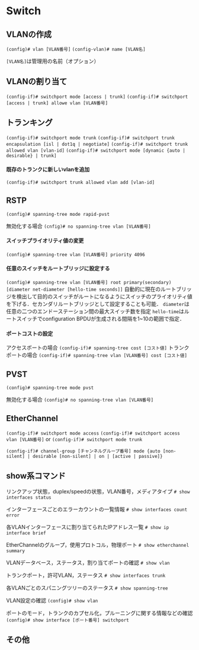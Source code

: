 # Switch

## VLANの作成
`(config)# vlan [VLAN番号]`
`(config-vlan)# name [VLAN名]`

`[VLAN名]`は管理用の名前（オプション）

## VLANの割り当て
`(config-if)# switchport mode [access | trunk]`
`(config-if)# switchport [access | trunk] allowe vlan [VLAN番号]`

## トランキング
`(config-if)# switchport mode trunk`
`(config-if)# switchport trunk encapsulation [isl | dot1q | negotiate]`
`(config-if)# switchport trunk allowed vlan [vlan-id]`
`(config-if)# switchport mode [dynamic {auto | desirable} | trunk]`

#### 既存のトランクに新しいvlanを追加
`(config-if)# switchport trunk allowed vlan add [vlan-id]`

## RSTP
`(config)# spanning-tree mode rapid-pvst`

無効化する場合
`(cnfig)# no spanning-tree vlan [VLAN番号]`

#### スイッチプライオリティ値の変更
`(config)# spanning-tree vlan [VLAN番号] priority 4096`

#### 任意のスイッチをルートブリッジに設定する
`(config)# spanning-tree vlan [VLAN番号] root primary(secondary) [diameter net-diameter [hello-time seconds]]`
自動的に現在のルートブリッジを検出して目的のスイッチがルートになるようにスイッチのプライオリティ値を下げる．セカンダリルートブリッジとして設定することも可能．
`diameter`は任意の二つのエンドーステーション間の最大スイッチ数を指定
`hello-time`はルートスイッチでconfiguration BPDUが生成される間隔を1~10の範囲で指定．

#### ポートコストの設定
アクセスポートの場合
`(config-if)# spanning-tree cost [コスト値]`
トランクポートの場合
`(config-if)# spanning-tree vlan [VLAN番号] cost [コスト値]`

## PVST
`(config)# spanning-tree mode pvst`

無効化する場合
`(config)# no spanning-tree vlan [VLAN番号]`

## EtherChannel
`(config-if)# switchport mode access`
`(config-if)# switchport access vlan [VLAN番号]`
or
`(config-if)# switchport mode trunk`

`(config-if)# channel-group [チャンネルグループ番号] mode {auto [non-silent] | desirable [non-silent] | on | [active | passive]}`

## show系コマンド
リンクアップ状態，duplex/speedの状態，VLAN番号，メディアタイプ
`# show interfaces status`

インターフェースごとのエラーカウントの一覧情報
`# show interfaces count error`

各VLANインターフェースに割り当てられたIPアドレス一覧
`# show ip interface brief`

EtherChannelのグループ，使用プロトコル，物理ポート
`# show etherchannel summary`

VLANデータベース，ステータス，割り当てポートの確認
`# show vlan`

トランクポート，許可VLAN，ステータス
`# show interfaces trunk`

各VLANごとのスパニングツリーのステータス
`# show spanning-tree`

VLAN設定の確認
`(config)# show vlan`

ポートのモード，トランクのカプセル化，プルーニングに関する情報などの確認
`(config)# show interface [ポート番号] switchport`

## その他
